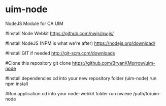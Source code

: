 # uim-node
NodeJS Module for CA UIM

#Install Node Webkit
https://github.com/nwjs/nw.js/

#Install NodeJS (NPM is what we're after)
https://nodejs.org/download/

#Install GIT if needed
http://git-scm.com/downloads

#Clone this repository
git clone https://github.com/BryanKMorrow/uim-node

#Install dependencies
cd into your new repository folder (uim-node)
run npm install

#Run application
cd into your node-webkit folder
run nw.exe /path/to/uim-node


